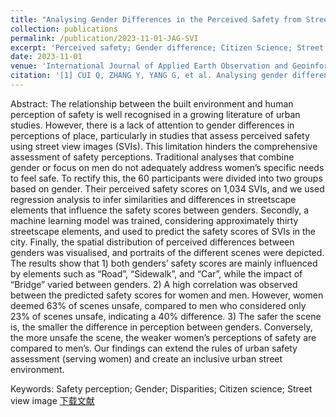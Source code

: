 ```yaml
---
title: "Analysing Gender Differences in the Perceived Safety from Street View Imagery"
collection: publications
permalink: /publication/2023-11-01-JAG-SVI
excerpt: 'Perceived safety; Gender difference; Citizen Science; Street view'
date: 2023-11-01
venue: 'International Journal of Applied Earth Observation and Geoinformation (JAG)'
citation: '[1] CUI Q, ZHANG Y, YANG G, et al. Analysing gender differences in the perceived safety from street view imagery[J]. International Journal of Applied Earth Observation and Geoinformation, 2023, 124: 103537. https://doi.org/10.1016/j.jag.2023.103537.'
---
```

Abstract: The relationship between the built environment and human perception of safety is well recognised in a growing literature of urban studies. However, there is a lack of attention to gender differences in perceptions of place, particularly in studies that assess perceived safety using street view images (SVIs). This limitation hinders the comprehensive assessment of safety perceptions. Traditional analyses that combine gender or focus on men do not adequately address women’s specific needs to feel safe. To rectify this, the 60 participants were divided into two groups based on gender. Their perceived safety scores on 1,034 SVIs, and we used regression analysis to infer similarities and differences in streetscape elements that influence the safety scores between genders. Secondly, a machine learning model was trained, considering approximately thirty streetscape elements, and used to predict the safety scores of SVIs in the city. Finally, the spatial distribution of perceived differences between genders was visualised, and portraits of the different scenes were depicted. The results show that 1) both genders’ safety scores are mainly influenced by elements such as “Road”, “Sidewalk”, and “Car”, while the impact of “Bridge” varied between genders. 2) A high correlation was observed between the predicted safety scores for women and men. However, women deemed 63% of scenes unsafe, compared to men who considered only 23% of scenes unsafe, indicating a 40% difference. 3) The safer the scene is, the smaller the difference in perception between genders. Conversely, the more unsafe the scene, the weaker women’s perceptions of safety are compared to men’s. Our findings can extend the rules of urban safety assessment (serving women) and create an inclusive urban street environment.

Keywords: Safety perception; Gender; Disparities; Citizen science; Street view image
[下载文献](https://doi.org/10.1016/j.jag.2023.103537)
